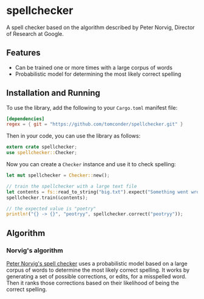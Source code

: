 # spellchecker

A spell checker based on the algorithm described by Peter Norvig, Director of Research at Google.

## Features

* Can be trained one or more times with a large corpus of words
* Probabilistic model for determining the most likely correct spelling

## Installation and Running

To use the library, add the following to your `Cargo.toml` manifest file:

```toml
[dependencies]
regex = { git = "https://github.com/tomconder/spellchecker.git" }
```

Then in your code, you can use the library as follows:

```rust
extern crate spellchecker;
use spellchecker::Checker;
```

Now you can create a `Checker` instance and use it to check spelling:

```rust
let mut spellchecker = Checker::new();

// train the spellchecker with a large text file 
let contents = fs::read_to_string("big.txt").expect("Something went wrong");
spellchecker.train(&contents);

// the expected value is "poetry"
println!("{} -> {}", "peotryy", spellchecker.correct("peotryy"));
```

## Algorithm

### Norvig's algorithm

[Peter Norvig's spell checker](http://norvig.com/spell-correct.html) uses a probabilistic model based on a large corpus
of words to determine the most likely correct spelling. It works by generating a set of possible corrections, or edits,
for a misspelled word. Then it ranks those corrections based on their likelihood of being the correct spelling.
